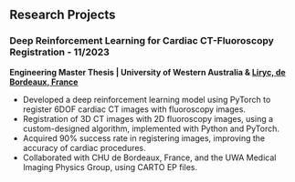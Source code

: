 ## Research Projects 
### Deep Reinforcement Learning for Cardiac CT-Fluoroscopy Registration - 11/2023

**Engineering Master Thesis | University of Western Australia & [Liryc, de Bordeaux, France](https://www.ihu-liryc.fr/en/)**


- Developed a deep reinforcement learning model using PyTorch to register 6DOF cardiac CT images with fluoroscopy images.
- Registration of 3D CT images with 2D fluoroscopy images, using a custom-designed algorithm, implemented with Python and PyTorch.
- Acquired 90% success rate in registering images, improving the accuracy of cardiac procedures.
- Collaborated with CHU de Bordeaux, France, and the UWA Medical Imaging Physics Group, using CARTO EP files.

